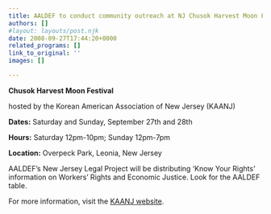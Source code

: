 ```yaml
---
title: AALDEF to conduct community outreach at NJ Chusok Harvest Moon Festival
authors: []
#layout: layouts/post.njk
date: 2008-09-27T17:44:20+0000
related_programs: []
link_to_original: ''
images: []

---
```

**Chusok Harvest Moon Festival**

hosted by the Korean American Association of New Jersey (KAANJ)

**Dates:** Saturday and Sunday, September 27th and 28th

**Hours:** Saturday 12pm-10pm; Sunday 12pm-7pm

**Location:** Overpeck Park, Leonia, New Jersey

AALDEF’s New Jersey Legal Project will be distributing ‘Know Your Rights’ information on Workers’ Rights and Economic Justice. Look for the AALDEF table.

For more information, visit the [KAANJ website](https://www.kaanj.org/eng/index.html). 